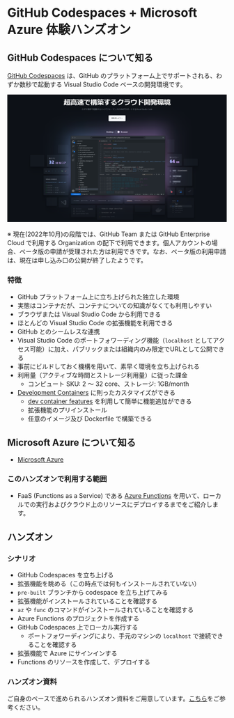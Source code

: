 # GitHub Codespaces + Microsoft Azure 体験ハンズオン

## GitHub Codespaces について知る

[GitHub Codespaces](https://github.co.jp/features/codespaces) は、GitHub のプラットフォーム上でサポートされる、わずか数秒で起動する Visual Studio Code ベースの開発環境です。

![GitHub Codespaces - 超高速で構築するクラウド開発環境](./docs/images/github-codespaces_hero.png)

※ 現在(2022年10月)の段階では、GitHub Team または GitHub Enterprise Cloud で利用する Organization の配下で利用できます。個人アカウントの場合、ベータ版の申請が受理された方は利用できです。なお、ベータ版の利用申請は、現在は申し込み口の公開が終了したようです。

### 特徴

- GitHub プラットフォーム上に立ち上げられた独立した環境
- 実態はコンテナだが、コンテナについての知識がなくても利用しやすい
- ブラウザまたは Visual Studio Code から利用できる
- ほとんどの Visual Studio Code の拡張機能を利用できる
- GitHub とのシームレスな連携
- Visual Studio Code のポートフォワーディング機能（`localhost` としてアクセス可能）に加え、パブリックまたは組織内のみ限定でURLとして公開できる
- 事前にビルドしておく機構を用いて、素早く環境を立ち上げられる
- 利用量（アクティブな時間とストレージ利用量）に従った課金
  - コンピュート SKU: 2 ～ 32 core、ストレージ: 1GB/month
- [Development Containers](https://containers.dev/) に則ったカスタマイズができる
  - [dev container features](https://containers.dev/features) を利用して簡単に機能追加ができる
  - 拡張機能のプリインストール
  - 任意のイメージ及び Dockerfile で構築できる


## Microsoft Azure について知る

- [Microsoft Azure](https://azure.microsoft.com/ja-jp/)

### このハンズオンで利用する範囲

- FaaS (Functions as a Service) である [Azure Functions](https://learn.microsoft.com/ja-jp/azure/azure-functions/functions-overview) を用いて、ローカルでの実行およびクラウド上のリソースにデプロイするまでをご紹介します。

## ハンズオン

### シナリオ

- GitHub Codespaces を立ち上げる
- 拡張機能を眺める（この時点では何もインストールされていない）
- `pre-built` ブランチから codespace を立ち上げてみる
- 拡張機能がインストールされていることを確認する
- `az` や `func` のコマンドがインストールされていることを確認する
- Azure Functions のプロジェクトを作成する
- GitHub Codespaces 上でローカル実行する
  - ポートフォワーディングにより、手元のマシンの `localhost` で接続できることを確認する
- 拡張機能で Azure にサインインする
- Functions のリソースを作成して、デプロイする

### ハンズオン資料

ご自身のペースで進められるハンズオン資料をご用意しています。[こちら](./docs/self-paced-hands-on.md)をご参考ください。

